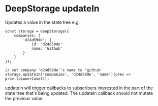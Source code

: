 # DeepStorage updateIn

Updates a value in the state tree e.g.

```
const storage = deepStorage({
    companies: {
        'd24d59de': {
            id: 'd24d59de'
            name: 'Github'
        }
    }
});

// set company 'd24d59de''s name to 'github'
storage.updateIn('companies', 'd24d59de', 'name')(prev => prev.toLowerCase());
```

updateIn will trigger callbacks to subscribers interested in the part of the state tree that's being updated. The updateIn callback should not mutate the previous value.

